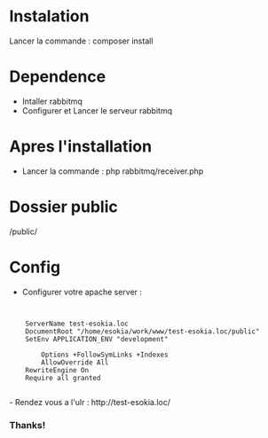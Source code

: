 # Instalation
Lancer la commande : composer install
# Dependence
- Intaller rabbitmq
- Configurer et Lancer le serveur rabbitmq
# Apres l'installation
- Lancer la commande : php rabbitmq/receiver.php
# Dossier public
/public/
# Config
- Configurer votre apache server :
<code>
<VirtualHost *:80>
    ServerName test-esokia.loc
    DocumentRoot "/home/esokia/work/www/test-esokia.loc/public"
    SetEnv APPLICATION_ENV "development"
    <Directory "/home/esokia/work/www/test-esokia.loc/public">
        Options +FollowSymLinks +Indexes
        AllowOverride All
	RewriteEngine On
	Require all granted
    </Directory>
</VirtualHost>
</code>
- Rendez vous a l'ulr : http://test-esokia.loc/

### Thanks!



